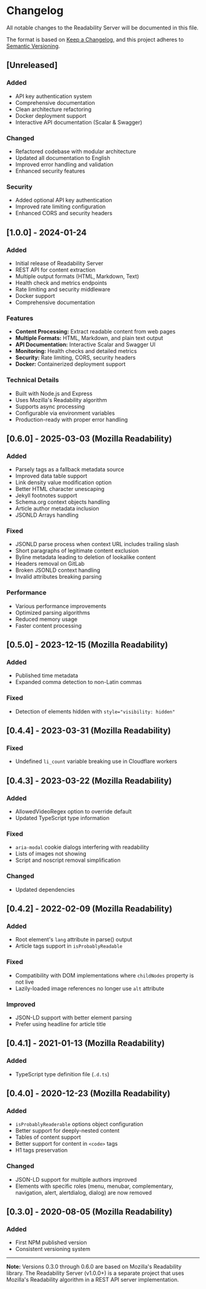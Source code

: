 # Changelog

All notable changes to the Readability Server will be documented in this file.

The format is based on [Keep a Changelog](https://keepachangelog.com/en/1.0.0/),
and this project adheres to [Semantic Versioning](https://semver.org/spec/v2.0.0.html).

## [Unreleased]

### Added
- API key authentication system
- Comprehensive documentation
- Clean architecture refactoring
- Docker deployment support
- Interactive API documentation (Scalar & Swagger)

### Changed
- Refactored codebase with modular architecture
- Updated all documentation to English
- Improved error handling and validation
- Enhanced security features

### Security
- Added optional API key authentication
- Improved rate limiting configuration
- Enhanced CORS and security headers

## [1.0.0] - 2024-01-24

### Added
- Initial release of Readability Server
- REST API for content extraction
- Multiple output formats (HTML, Markdown, Text)
- Health check and metrics endpoints
- Rate limiting and security middleware
- Docker support
- Comprehensive documentation

### Features
- **Content Processing:** Extract readable content from web pages
- **Multiple Formats:** HTML, Markdown, and plain text output
- **API Documentation:** Interactive Scalar and Swagger UI
- **Monitoring:** Health checks and detailed metrics
- **Security:** Rate limiting, CORS, security headers
- **Docker:** Containerized deployment support

### Technical Details
- Built with Node.js and Express
- Uses Mozilla's Readability algorithm
- Supports async processing
- Configurable via environment variables
- Production-ready with proper error handling

## [0.6.0] - 2025-03-03 (Mozilla Readability)

### Added
- Parsely tags as a fallback metadata source
- Improved data table support
- Link density value modification option
- Better HTML character unescaping
- Jekyll footnotes support
- Schema.org context objects handling
- Article author metadata inclusion
- JSONLD Arrays handling

### Fixed
- JSONLD parse process when context URL includes trailing slash
- Short paragraphs of legitimate content exclusion
- Byline metadata leading to deletion of lookalike content
- Headers removal on GitLab
- Broken JSONLD context handling
- Invalid attributes breaking parsing

### Performance
- Various performance improvements
- Optimized parsing algorithms
- Reduced memory usage
- Faster content processing

## [0.5.0] - 2023-12-15 (Mozilla Readability)

### Added
- Published time metadata
- Expanded comma detection to non-Latin commas

### Fixed
- Detection of elements hidden with `style="visibility: hidden"`

## [0.4.4] - 2023-03-31 (Mozilla Readability)

### Fixed
- Undefined `li_count` variable breaking use in Cloudflare workers

## [0.4.3] - 2023-03-22 (Mozilla Readability)

### Added
- AllowedVideoRegex option to override default
- Updated TypeScript type information

### Fixed
- `aria-modal` cookie dialogs interfering with readability
- Lists of images not showing
- Script and noscript removal simplification

### Changed
- Updated dependencies

## [0.4.2] - 2022-02-09 (Mozilla Readability)

### Added
- Root element's `lang` attribute in parse() output
- Article tags support in `isProbablyReadable`

### Fixed
- Compatibility with DOM implementations where `childNodes` property is not live
- Lazily-loaded image references no longer use `alt` attribute

### Improved
- JSON-LD support with better element parsing
- Prefer using headline for article title

## [0.4.1] - 2021-01-13 (Mozilla Readability)

### Added
- TypeScript type definition file (`.d.ts`)

## [0.4.0] - 2020-12-23 (Mozilla Readability)

### Added
- `isProbablyReaderable` options object configuration
- Better support for deeply-nested content
- Tables of content support
- Better support for content in `<code>` tags
- H1 tags preservation

### Changed
- JSON-LD support for multiple authors improved
- Elements with specific roles (menu, menubar, complementary, navigation, alert, alertdialog, dialog) are now removed

## [0.3.0] - 2020-08-05 (Mozilla Readability)

### Added
- First NPM published version
- Consistent versioning system

---

**Note:** Versions 0.3.0 through 0.6.0 are based on Mozilla's Readability library. The Readability Server (v1.0.0+) is a separate project that uses Mozilla's Readability algorithm in a REST API server implementation.